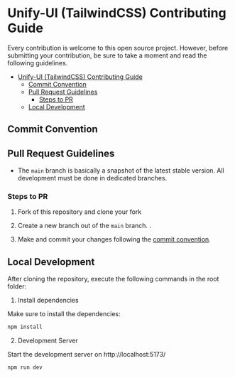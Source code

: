 # Unify-UI (TailwindCSS) Contributing Guide
Every contribution is welcome to this open source project. However, before submitting your contribution, be sure to take a moment and read the following guidelines.


- [Unify-UI (TailwindCSS) Contributing Guide](#unify-ui-tailwindcss-contributing-guide)
  - [Commit Convention](#commit-convention)
  - [Pull Request Guidelines](#pull-request-guidelines)
    - [Steps to PR](#steps-to-pr)
  - [Local Development](#local-development)


## Commit Convention


## Pull Request Guidelines

- The `main` branch is basically a snapshot of the latest stable version. All development must be done in dedicated branches.


### Steps to PR

1. Fork of this repository and clone your fork

2. Create a new branch out of the `main` branch. .

3. Make and commit your changes following the
   [commit convention](https://github.com/unify-ressources/unify-tailwindcss/blob/main/CONTRIBUTING.md#commit-convention).
   
## Local Development

After cloning the repository, execute the following commands in the root folder:

1. Install dependencies

Make sure to install the dependencies:

```bash
npm install
```

2. Development Server

Start the development server on http://localhost:5173/

```bash
npm run dev
``` 